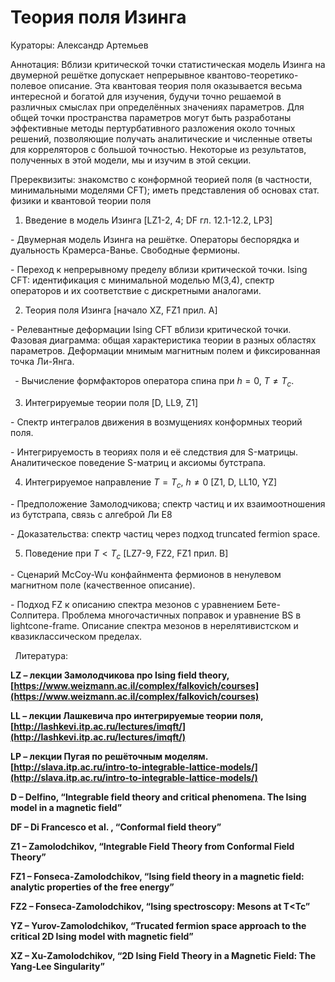 # Теория поля Изинга

Кураторы: Александр Артемьев

Аннотация: Вблизи критической точки статистическая модель Изинга на двумерной решётке допускает непрерывное квантово-теоретико-полевое описание. Эта квантовая теория поля оказывается весьма интересной и богатой для изучения, будучи точно решаемой в различных смыслах при определённых значениях параметров. Для общей точки пространства параметров могут быть разработаны эффективные методы пертурбативного разложения около точных решений, позволяющие получать аналитические и численные ответы для корреляторов с большой точностью. Некоторые из результатов, полученных в этой модели, мы и изучим в этой секции.

Пререквизиты: знакомство с конформной теорией поля (в частности, минимальными моделями CFT); иметь представления об основах стат. физики и квантовой теории поля

1. Введение в модель Изинга [LZ1-2, 4; DF гл. 12.1-12.2, LP3]

\- Двумерная модель Изинга на решётке. Операторы беспорядка и дуальность Крамерса-Ванье. Свободные фермионы.

\- Переход к непрерывному пределу вблизи критической точки. Ising CFT: идентификация с минимальной моделью М(3,4), спектр операторов и их соответствие с дискретными аналогами.

2. Теория поля Изинга [начало XZ, FZ1 прил. А]

\-  Релевантные деформации Ising CFT вблизи критической точки. Фазовая диаграмма: общая характеристика теории в разных областях параметров. Деформации мнимым магнитным полем и фиксированная точка Ли-Янга.

` `- Вычисление формфакторов оператора спина при $h=0$, $T \neq T_c$.

3. Интегрируемые теории поля [D, LL9, Z1]

\- Спектр интегралов движения в возмущениях конформных теорий поля.

\- Интегрируемость в теориях поля и её следствия для S-матрицы. Аналитическое поведение S-матриц и аксиомы бутстрапа.

4. Интегрируемое направление $T=T_c$, $h\neq 0$  [Z1, D, LL10, YZ]

\- Предположение Замолодчикова; спектр частиц и их взаимоотношения из бутстрапа, связь с алгеброй Ли Е8

\- Доказательства: спектр частиц через подход truncated fermion space.  

5. Поведение при $T<T_c$  [LZ7-9, FZ2, FZ1 прил. B]

\- Сценарий McCoy-Wu конфайнмента фермионов в ненулевом магнитном поле (качественное описание).

\- Подход FZ к описанию спектра мезонов с уравнением Бете-Солпитера. Проблема многочастичных поправок и уравнение BS в lightcone-frame. Описание спектра мезонов в нерелятивистском и квазиклассическом пределах.

` `Литература:

**LZ – лекции Замолодчикова про Ising field theory, [https://www.weizmann.ac.il/complex/falkovich/courses](https://www.weizmann.ac.il/complex/falkovich/courses)**

**LL – лекции Лашкевича про интегрируемые теории поля, [http://lashkevi.itp.ac.ru/lectures/imqft/](http://lashkevi.itp.ac.ru/lectures/imqft/)**

**LP – лекции Пугая по решёточным моделям. [http://slava.itp.ac.ru/intro-to-integrable-lattice-models/](http://slava.itp.ac.ru/intro-to-integrable-lattice-models/)**

**D – Delfino, “Integrable field theory and critical phenomena. The Ising model in a magnetic field”**

**DF – Di Francesco et al. , “Conformal field theory”**

**Z1 – Zamolodchikov, “Integrable Field Theory from Conformal Field Theory”**

**FZ1 – Fonseca-Zamolodchikov, “Ising field theory in a magnetic field: analytic properties of the free energy”**

**FZ2 – Fonseca-Zamolodchikov, “Ising spectroscopy: Mesons at T<Tc”**

**YZ – Yurov-Zamolodchikov, “Trucated fermion space approach to the critical 2D Ising model with magnetic field”**

**XZ – Xu-Zamolodchikov, “2D Ising Field Theory in a Magnetic Field: The Yang-Lee Singularity”**


# 